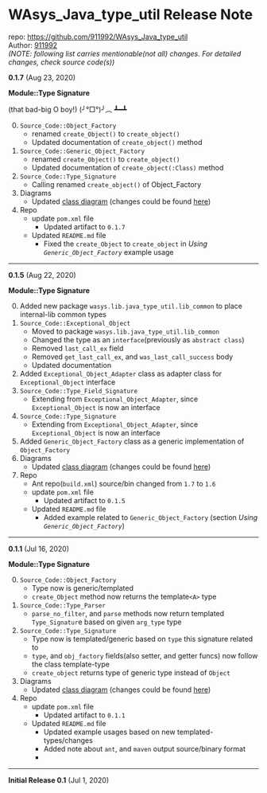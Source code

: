 # WAsys_Java_type_util Release Note

repo: https://github.com/911992/WAsys_Java_type_util  
Author: [911992](https://github.com/911992)  
*(NOTE: following list carries mentionable(not all) changes. For detailed changes, check source code(s))*  

**0.1.7** (Aug 23, 2020)

**Module::Type Signature**

(that bad-big O boy!)  (╯°□°)╯︵ ┻━┻  

0. `Source_Code::Object_Factory`
    * renamed `create_Object()` to `create_object()`
    * Updated documentation of `create_object()` method
1. `Source_Code::Generic_Object_Factory`
    * renamed `create_Object()` to `create_object()`
    * Updated documentation of `create_object(:Class)` method
2. `Source_Code::Type_Signature`
    * Calling renamed `create_object()` of Object_Factory
3. Diagrams
    * Updated [class diagram](./_docs/_diagrams/class_diagram.svg) (changes could be found [here](./_docs/_diagrams/class_diagram_version_history.md))
4. Repo
    * update `pom.xml` file
        * Updated artifact to `0.1.7`
    * Updated `README.md` file
        * Fixed the `create_Object` to `create_object` in *Using `Generic_Object_Factory`*  example usage

<hr/>


**0.1.5** (Aug 22, 2020)

**Module::Type Signature**

0. Added new package `wasys.lib.java_type_util.lib_common` to place internal-lib common types
1. `Source_Code::Exceptional_Object`
    * Moved to package `wasys.lib.java_type_util.lib_common`
    * Changed the type as an `interface`(previously as `abstract class`)
    * Removed `last_call_ex` field
    * Removed `get_last_call_ex`, and `was_last_call_success` body
    * Updated documentation
2. Added `Exceptional_Object_Adapter` class as adapter class for `Exceptional_Object` interface
3. `Source_Code::Type_Field_Signature`
    * Extending from `Exceptional_Object_Adapter`, since `Exceptional_Object` is now an interface
4. `Source_Code::Type_Signature`
    * Extending from `Exceptional_Object_Adapter`, since `Exceptional_Object` is now an interface
5. Added `Generic_Object_Factory` class as a generic implementation of `Object_Factory`
6. Diagrams
    * Updated [class diagram](./_docs/_diagrams/class_diagram.svg) (changes could be found [here](./_docs/_diagrams/class_diagram_version_history.md))
7. Repo
    * Ant repo(`build.xml`) source/bin changed from `1.7` to `1.6`
    * update `pom.xml` file
        * Updated artifact to `0.1.5`
    * Updated `README.md` file
        * Added example related to `Generic_Object_Factory` (section *Using `Generic_Object_Factory`*)

<hr/>

**0.1.1** (Jul 16, 2020)

**Module::Type Signature**

0. `Source_Code::Object_Factory`
    * Type now is generic/templated
    * `create_Object` method now returns the template`<A>` type
1. `Source_Code::Type_Parser`
    * `parse_no_filter`, and `parse` methods now return templated `Type_Signatur`e based on given `arg_type` type
2. `Source_Code::Type_Signature`
    * Type now is templated/generic based on `type` this signature related to
    * `type`, and `obj_factory` fields(also setter, and getter funcs) now follow the class template-type
    * `create_object` returns type of generic type instead of `Object`
3. Diagrams
    * Updated [class diagram](./_docs/_diagrams/class_diagram.svg) (changes could be found [here](./_docs/_diagrams/class_diagram_version_history.md))
4. Repo
    * update `pom.xml` file
        * Updated artifact to `0.1.1`
    * Updated `README.md` file
        * Updated example usages based on new templated-types/changes
        * Added note about `ant`, and `maven` output source/binary format
        * 
<hr/>

**Initial Release 0.1** (Jul 1, 2020)